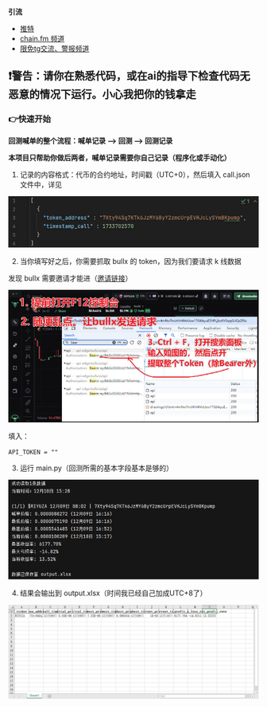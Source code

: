 **引流**

- [推特](https://x.com/bbbaaahhh200)
- [chain.fm 频道](https://chain.fm/channel/1305381392003109041)
- [限免tg交流、警报频道](https://t.me/+LxkxI6PylzMzYjAy)

## ❗️警告：请你在熟悉代码，或在ai的指导下检查代码无恶意的情况下运行。小心我把你的钱拿走

### 👉快速开始

**回测喊单的整个流程：喊单记录 --> 回测 --> 回测记录**

**本项目只帮助你做后两者，喊单记录需要你自己记录（程序化或手动化）**

1. 记录的内容格式：代币的合约地址，时间戳（UTC+0），然后填入 call.json 文件中，详见

![img2](./img/img2.jpg)

2. 当你填写好之后，你需要抓取 bullx 的 token，因为我们要请求 k 线数据

发现 bullx 需要邀请才能进（[邀请链接](https://t.me/BullxBetaBot?start=access_FMHMOJU8KT5)）

![img3](./img/img3.jpg)

填入：

```
API_TOKEN = ""
```

3. 运行 main.py（回测所需的基本字段基本是够的）

![img5](./img/img5.jpg)

4. 结果会输出到 output.xlsx（时间我已经自己加成UTC+8了）

![img4](./img/img4.jpg)